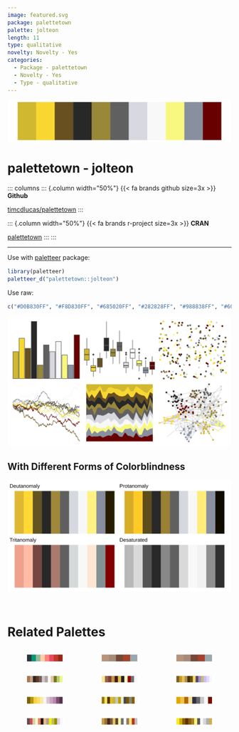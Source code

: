 ```yaml
---
image: featured.svg
package: palettetown
palette: jolteon
length: 11
type: qualitative
novelty: Novelty - Yes
categories:
  - Package - palettetown
  - Novelty - Yes
  - Type - qualitative
---
```


![](featured.svg)

# palettetown - jolteon 

::: columns
::: {.column width="50%"}
{{< fa brands github size=3x >}}
**Github**

[timcdlucas/palettetown](https://github.com/timcdlucas/palettetown)
:::

::: {.column width="50%"}
{{< fa brands r-project size=3x >}}
**CRAN**

[palettetown](https://CRAN.R-project.org/package=palettetown)
:::
:::

<hr> 

Use with [paletteer](https://emilhvitfeldt.github.io/paletteer/) package:

```r
library(paletteer)
paletteer_d("palettetown::jolteon")
```

Use raw:

```r
c("#D0B830FF", "#F8D830FF", "#685020FF", "#282828FF", "#988838FF", "#606060FF", "#D8D8E0FF", "#F8F8F8FF", "#F8F880FF", "#8890A0FF", "#680000FF")
``` 

![](examples.png) <br>

## With Different Forms of Colorblindness

![](colorblind.svg) 

<br>

# Related Palettes

<div class="list" style="display: grid; grid-template-columns: auto auto auto;"> <figure class="figure">
<a href="../../awtools/a_palette/"> <img src="../../awtools/a_palette/featured.svg" style="width: 100%;" class="figure-img"></a>
</figure> <figure class="figure">
<a href="../../ButterflyColors/hamadryas_feronia/"> <img src="../../ButterflyColors/hamadryas_feronia/featured.svg" style="width: 100%;" class="figure-img"></a>
</figure> <figure class="figure">
<a href="../../ButterflyColors/hamadryas_feronia/"> <img src="../../ButterflyColors/hamadryas_feronia/featured.svg" style="width: 100%;" class="figure-img"></a>
</figure> <figure class="figure">
<a href="../../palettetown/hitmonlee/"> <img src="../../palettetown/hitmonlee/featured.svg" style="width: 100%;" class="figure-img"></a>
</figure> <figure class="figure">
<a href="../../palettetown/furret/"> <img src="../../palettetown/furret/featured.svg" style="width: 100%;" class="figure-img"></a>
</figure> <figure class="figure">
<a href="../../palettetown/tauros/"> <img src="../../palettetown/tauros/featured.svg" style="width: 100%;" class="figure-img"></a>
</figure> <figure class="figure">
<a href="../../Redmonder/dPBIYlPu/"> <img src="../../Redmonder/dPBIYlPu/featured.svg" style="width: 100%;" class="figure-img"></a>
</figure> <figure class="figure">
<a href="../../palettetown/sandslash/"> <img src="../../palettetown/sandslash/featured.svg" style="width: 100%;" class="figure-img"></a>
</figure> <figure class="figure">
<a href="../../palettetown/elekid/"> <img src="../../palettetown/elekid/featured.svg" style="width: 100%;" class="figure-img"></a>
</figure> <figure class="figure">
<a href="../../palettetown/wurmple/"> <img src="../../palettetown/wurmple/featured.svg" style="width: 100%;" class="figure-img"></a>
</figure> <figure class="figure">
<a href="../../palettetown/noctowl/"> <img src="../../palettetown/noctowl/featured.svg" style="width: 100%;" class="figure-img"></a>
</figure> <figure class="figure">
<a href="../../palettetown/alakazam/"> <img src="../../palettetown/alakazam/featured.svg" style="width: 100%;" class="figure-img"></a>
</figure> 
</div>
